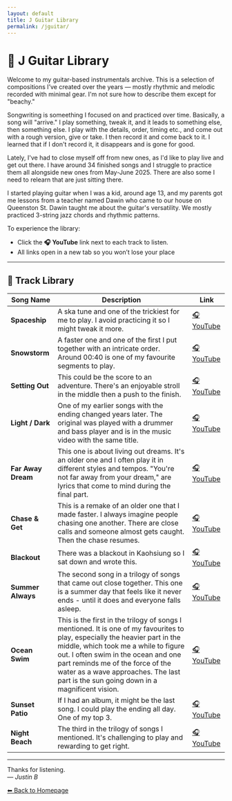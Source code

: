 ```yaml
---
layout: default
title: J Guitar Library
permalink: /jguitar/
---
```


# 🎸 J Guitar Library

Welcome to my guitar-based instrumentals archive. This is a selection of compositions I’ve created over the years — mostly rhythmic and melodic recorded with minimal gear. I'm not sure how to describe them except for "beachy." 

Songwriting is someething I focused on and practiced over time. Basically, a song will "arrive." I play something, tweak it, and it leads to something else, then something else. I play with the details, order, timing etc., and come out with a rough version, give or take. I then record it and come back to it. I learned that if I don't record it, it disappears and is gone for good. 

Lately, I've had to close myself off from new ones, as I'd like to play live and get out there. I have around 34 finished songs and I struggle to practice them all alongside new ones from May-June 2025. There are also some I need to relearn that are just sitting there. 

I started playing guitar when I was a kid, around age 13, and my parents got me lessons from a teacher named Dawin who came to our house on Queenston St. Dawin taught me about the guitar's versatility. We mostly practiced 3-string jazz chords and rhythmic patterns.

To experience the library:

- Click the **🎧 YouTube** link next to each track to listen.
- All links open in a new tab so you won’t lose your place
  
---

## 🎼 Track Library

| Song Name | Description | Link |
|-----------|-------------|------|
| **Spaceship** | A ska tune and one of the trickiest for me to play. I avoid practicing it so I might tweak it more. | <a href="https://youtu.be/QNKRSZWxMEQ" target="_blank">🎧 YouTube</a> |
| **Snowstorm** | A faster one and one of the first I put together with an intricate order. Around 00:40 is one of my favourite segments to play. | <a href="https://youtu.be/NTPH-K12Bzc" target="_blank">🎧 YouTube</a> |
| **Setting Out** | This could be the score to an adventure. There's an enjoyable stroll in the middle then a push to the finish. | <a href="https://youtu.be/k_thBbxHJyE" target="_blank">🎧 YouTube</a> |
| **Light / Dark** | One of my earlier songs with the ending changed years later. The original was played with a drummer and bass player and is in the music video with the same title. | <a href="https://youtu.be/IGEiQF20mUA" target="_blank">🎧 YouTube</a> |
| **Far Away Dream** | This one is about living out dreams. It's an older one and I often play it in different styles and tempos. "You're not far away from your dream," are lyrics that come to mind during the final part. | <a href="https://youtu.be/6XLQR9l9paE" target="_blank">🎧 YouTube</a> |
| **Chase & Get** | This is a remake of an older one that I made faster. I always imagine people chasing one another. There are close calls and someone almost gets caught. Then the chase resumes.| <a href="https://youtu.be/sSm2jZrl3Ng" target="_blank">🎧 YouTube</a> |
| **Blackout** | There was a blackout in Kaohsiung so I sat down and wrote this.| <a href="https://youtu.be/vFfKUgHa2kU" target="_blank">🎧 YouTube</a> |
| **Summer Always** | The second song in a trilogy of songs that came out close together. This one is a summer day that feels like it never ends - until it does and everyone falls asleep. | <a href="https://youtu.be/9q3H9Du1ot4" target="_blank">🎧 YouTube</a> |
| **Ocean Swim** | This is the first in the trilogy of songs I mentioned. It is one of my favourites to play, especially the heavier part in the middle, which took me a while to figure out. I often swim in the ocean and one part reminds me of the force of the water as a wave approaches. The last part is the sun going down in a magnificent vision. | <a href="https://youtu.be/5mw_AyPNcBI" target="_blank">🎧 YouTube</a> |
| **Sunset Patio** | If I had an album, it might be the last song. I could play the ending all day. One of my top 3. | <a href="https://youtu.be/Z1nmlRYeMsc" target="_blank">🎧 YouTube</a> |
| **Night Beach** | The third in the trilogy of songs I mentioned. It's challenging to play and rewarding to get right. | <a href="https://youtu.be/RGQ9eQTyPW4" target="_blank">🎧 YouTube</a> |

---

Thanks for listening.  
— *Justin B*

[⬅ Back to Homepage](/)
